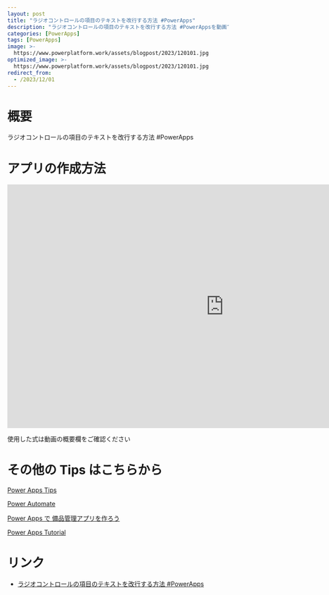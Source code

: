 ```yaml
---
layout: post
title: "ラジオコントロールの項目のテキストを改行する方法 #PowerApps"
description: "ラジオコントロールの項目のテキストを改行する方法 #PowerAppsを動画で分かりやすく解説"
categories: [PowerApps]
tags: [PowerApps]
image: >-
  https://www.powerplatform.work/assets/blogpost/2023/120101.jpg
optimized_image: >-
  https://www.powerplatform.work/assets/blogpost/2023/120101.jpg
redirect_from:
  - /2023/12/01
---
```



#  概要

ラジオコントロールの項目のテキストを改行する方法 #PowerApps


# アプリの作成方法

<iframe width="983" height="553" src="https://www.youtube.com/embed/QpigM4rKcy0" title="YouTube video player" frameborder="0" allow="accelerometer; autoplay; clipboard-write; encrypted-media; gyroscope; picture-in-picture" allowfullscreen></iframe>


使用した式は動画の概要欄をご確認ください


# その他の Tips はこちらから

[Power Apps Tips](https://www.youtube.com/watch?v=VrAQf3JQ7yM&list=PLVhFi1fb3DqakSLVMn22DDcySXh9jtzi- )


[Power Automate](https://www.youtube.com/watch?v=-YnJYT0ASEM&list=PLVhFi1fb3Dqbzic6GieqnLFgD3aTj-eHA)


[Power Apps で 備品管理アプリを作ろう](https://www.youtube.com/playlist?list=PLVhFi1fb3DqZM3HKb8Hea6XEL96990Fyn)


[Power Apps Tutorial](https://www.youtube.com/playlist?list=PLVhFi1fb3DqalxpL974VvAJvV4iWoSbe_)


# リンク


- [ラジオコントロールの項目のテキストを改行する方法 #PowerApps](https://www.youtube.com/watch?v=QpigM4rKcy0)

